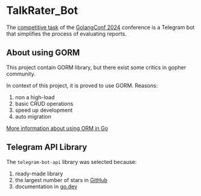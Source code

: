 # TalkRater_Bot
The [competitive task](https://www.notion.so/Telegram-835fdb2333be43efae71edd41362792f) 
of the [GolangConf 2024](https://cfp.golangconf.ru/) 
conference is a Telegram bot that simplifies the process of evaluating reports.

## About using GORM
This project contain GORM library, but there exist some critics in gopher community.

In context of this project, it is proved to use GORM. Reasons:

1) non a high-load
2) basic CRUD operations
3) speed up development
4) auto migration

[More information about using ORM in Go](https://youtu.be/MBfjQBDZqt8?si=I80cyqQxswjJCNg1)

## Telegram API Library
The `telegram-bot-api` library was selected because:
1) ready-made library
2) the largest number of stars in [GitHub](https://github.com/go-telegram-bot-api/telegram-bot-api)
3) documentation in [go.dev](https://pkg.go.dev/github.com/go-telegram-bot-api/telegram-bot-api/v5)
